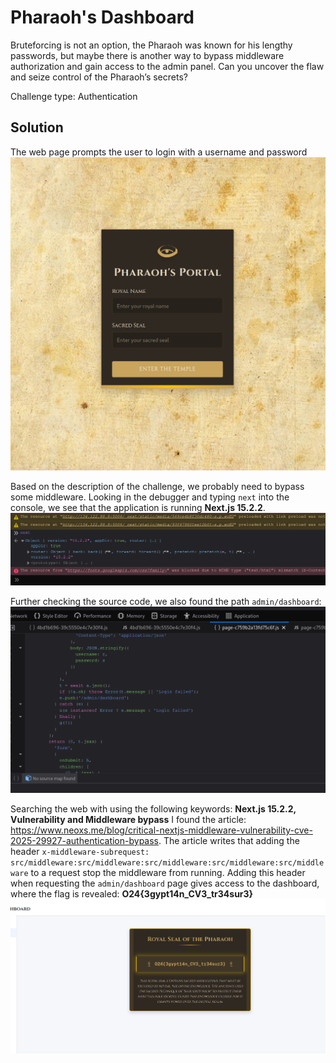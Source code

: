 # Pharaoh's Dashboard
Bruteforcing is not an option, the Pharaoh was known for his lengthy passwords, but maybe there is another way to bypass middleware authorization and gain access to the admin panel. Can you uncover the flaw and seize control of the Pharaoh’s secrets?

Challenge type: Authentication

## Solution
The web page prompts the user to login with a username and password
![alt text](image.png)

Based on the description of the challenge, we probably need to bypass some middleware. Looking in the debugger and typing `next` into the console, we see that the application is running **Next.js 15.2.2**.
![alt text](image-1.png)

Further checking the source code, we also found the path `admin/dashboard`:
![alt text](image-2.png)


Searching the web with using the following keywords: **Next.js 15.2.2, Vulnerability and Middleware bypass** I found the article: https://www.neoxs.me/blog/critical-nextjs-middleware-vulnerability-cve-2025-29927-authentication-bypass.
The article writes that adding the header `x-middleware-subrequest: src/middleware:src/middleware:src/middleware:src/middleware:src/middleware` to a request stop the middleware from running. Adding this header when requesting the `admin/dashboard` page gives access to the dashboard, where the flag is revealed: **O24{3gypt14n_CV3_tr34sur3}**
![alt text](image-3.png)


